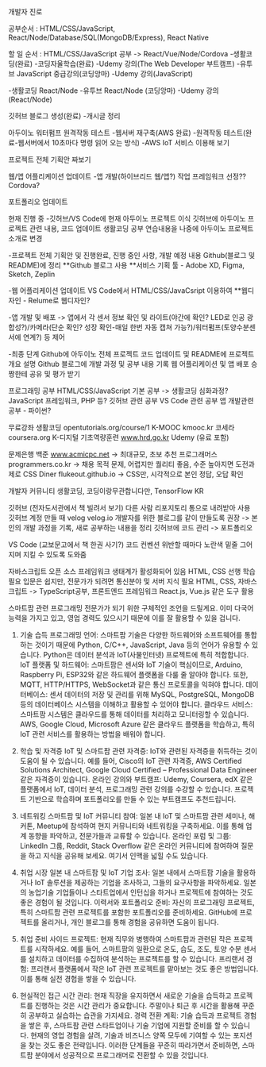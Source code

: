 개발자 진로

공부순서 : HTML/CSS/JavaScript, React/Node/Database/SQL(MongoDB/Express), React Native

할 일 순서 : 
 HTML/CSS/JavaScript 공부 -> React/Vue/Node/Cordova
  -생활코딩(완료)
  -코딩자율학습(완료)
  -Udemy 강의(The Web Developer 부트캠프)
  -유투브 JavaScript 중급강의(코딩앙마) 
  -Udemy 강의(JavaScript) 

  -생활코딩 React/Node
  -유투브 React/Node (코딩앙마) 
  -Udemy 강의(React/Node) 

 깃허브 블로그 생성(완료)
  -개시글 정리

 아두이노 워터펌프 원격작동 테스트
  -웹서버 재구축(AWS 완료)
  -원격작동 테스트(완료-웹서버에서 10초마다 명령 읽어 오는 방식)
  -AWS IoT 서비스 이용해 보기

 프로젝트 전체 기획안 짜보기

 웹/앱 어플리케이션 업데이트
  -앱 개발(하이브리드 웹/앱?) 작업 프레임워크 선정?? Cordova?

 포트폴리오 업데이트


현재 진행 중
 -깃허브/VS Code에 현재 아두이노 프로젝트 이식
  깃허브에 아두이노 프로젝트 관련 내용, 코드 업데이트
   생활코딩 공부 연습내용을 나중에 아두이노 프로젝트 소개로 변경

 -프로젝트 전체 기획안 및 진행완료, 진행 중인 사항, 개발 예정 내용 Github(블로그 및 README)에 정리
 **Github 블로그 사용
 **서비스 기획 툴 - Adobe XD, Figma, Sketch, Zeplin

 -웹 어플리케이션 업데이트
  VS Code에서 HTML/CSS/JavaCsript 이용하여 
 **웹디자인 - Relume로 웹디자인?

 -앱 개발 및 배포 -> 앱에서 각 센서 정보 확인 및 라이트(야간에 확인? LED로 인공 광합성?)/카메라(단순 확인? 성장 확인-매일 한번 자동 캡쳐 가능?)/워터펌프(토양수분센서에 연계?) 등 제어

 -최종 단계
   Github에 아두이노 전체 프로젝트 코드 업데이트 및 README에 프로젝트 개요 설명
   Github 블로그에 개발 과정 및 공부 내용 기록
   웹 어플리케이션 및 앱 배포
   승짱한테 공유 및 평가 받기

프로그래밍 공부
 HTML/CSS/JavaScript 기본 공부 -> 생활코딩
   심화과정? JavaScript 프레임워크, PHP 등?
 깃허브 관련 공부
 VS Code 관련 공부
 앱 개발관련 공부 - 파이썬?

무료강좌
 생활코딩 opentutorials.org/course/1
 K-MOOC kmooc.kr
 코세라 coursera.org
 K-디지털 기초역량훈련 www.hrd.go.kr
 Udemy (유료 포함)

문제은행
 백준 www.acmicpc.net -> 최대규모, 초보 추천
 프로그래머스 programmers.co.kr -> 채용 목적 문제, 어렵지만 퀄리티 좋음, 수준 높아지면 도전과제로
 CSS Diner flukeout.github.io -> CSS만, 시각적으로 본인 정답, 오답 확인

개발자 커뮤니티
 생활코딩, 코딩이랑무관합니다만, TensorFlow KR

깃허브 (전자도서관에서 책 빌려서 보기)
 다른 사람 리포지토리 통으로 내려받아 사용
 깃허브 계정 만들 때 velog velog.io 개발자를 위한 블로그를 같이 만들도록 권장 -> 본인의 개발 과정을 기록, 새로 공부하는 내용을 정리
 깃허브에 코드 관리 -> 포트폴리오

VS Code (교보문고에서 책 한권 사기?)
 코드 컨벤션 위반할 때마다 노란색 밑줄 그어지며 지킬 수 있도록 도와줌

자바스크립트
 오픈 소스 프레임워크 생태계가 활성화되어 있음
 HTML, CSS 선행 학습 필요
 입문은 쉽지만, 전문가가 되려면 통신분야 및 서버 지식 필요
 HTML, CSS, 자바스크립트 -> TypeScript공부, 프론트엔드 프레임워크 React.js, Vue.js 같은 도구 활용




스마트팜 관련 프로그래밍 전문가가 되기 위한 구체적인 조언을 드릴게요. 이미 다국어 능력을 가지고 있고, 영업 경력도 있으시기 때문에 이를 잘 활용할 수 있을 겁니다.

1. 기술 습득
프로그래밍 언어: 스마트팜 기술은 다양한 하드웨어와 소프트웨어를 통합하는 것이기 때문에 Python, C/C++, JavaScript, Java 등의 언어가 유용할 수 있습니다. Python은 데이터 분석과 IoT(사물인터넷) 프로젝트에 특히 적합합니다.
IoT 플랫폼 및 하드웨어: 스마트팜은 센서와 IoT 기술이 핵심이므로, Arduino, Raspberry Pi, ESP32와 같은 하드웨어 플랫폼을 다룰 줄 알아야 합니다. 또한, MQTT, HTTP/HTTPS, WebSocket과 같은 통신 프로토콜을 익혀야 합니다.
데이터베이스: 센서 데이터의 저장 및 관리를 위해 MySQL, PostgreSQL, MongoDB 등의 데이터베이스 시스템을 이해하고 활용할 수 있어야 합니다.
클라우드 서비스: 스마트팜 시스템은 클라우드를 통해 데이터를 처리하고 모니터링할 수 있습니다. AWS, Google Cloud, Microsoft Azure 같은 클라우드 플랫폼을 학습하고, 특히 IoT 관련 서비스를 활용하는 방법을 배워야 합니다.

2. 학습 및 자격증
IoT 및 스마트팜 관련 자격증: IoT와 관련된 자격증을 취득하는 것이 도움이 될 수 있습니다. 예를 들어, Cisco의 IoT 관련 자격증, AWS Certified Solutions Architect, Google Cloud Certified – Professional Data Engineer 같은 자격증이 있습니다.
온라인 강의와 부트캠프: Udemy, Coursera, edX 같은 플랫폼에서 IoT, 데이터 분석, 프로그래밍 관련 강의를 수강할 수 있습니다. 프로젝트 기반으로 학습하며 포트폴리오를 만들 수 있는 부트캠프도 추천드립니다.

3. 네트워킹
스마트팜 및 IoT 커뮤니티 참여: 일본 내 IoT 및 스마트팜 관련 세미나, 해커톤, Meetup에 참석하여 현지 커뮤니티와 네트워킹을 구축하세요. 이를 통해 업계 동향을 파악하고, 전문가들과 교류할 수 있습니다.
온라인 포럼 및 그룹: LinkedIn 그룹, Reddit, Stack Overflow 같은 온라인 커뮤니티에 참여하여 질문을 하고 지식을 공유해 보세요. 여기서 인맥을 넓힐 수도 있습니다.

4. 취업 시장
일본 내 스마트팜 및 IoT 기업 조사: 일본 내에서 스마트팜 기술을 활용하거나 IoT 솔루션을 제공하는 기업을 조사하고, 그들의 요구사항을 파악하세요. 일본의 농업기술 기업들이나 스타트업에서 인턴십을 하거나 프로젝트에 참여하는 것도 좋은 경험이 될 것입니다.
이력서와 포트폴리오 준비: 자신의 프로그래밍 프로젝트, 특히 스마트팜 관련 프로젝트를 포함한 포트폴리오를 준비하세요. GitHub에 프로젝트를 올리거나, 개인 블로그를 통해 경험을 공유하면 도움이 됩니다.

5. 취업 준비
사이드 프로젝트: 현재 직무와 병행하여 스마트팜과 관련된 작은 프로젝트를 시작하세요. 예를 들어, 스마트팜의 일환으로 온도, 습도, 조도, 토양 수분 센서를 설치하고 데이터를 수집하여 분석하는 프로젝트를 할 수 있습니다.
프리랜서 경험: 프리랜서 플랫폼에서 작은 IoT 관련 프로젝트를 맡아보는 것도 좋은 방법입니다. 이를 통해 실전 경험을 쌓을 수 있습니다.

6. 현실적인 접근
시간 관리: 현재 직장을 유지하면서 새로운 기술을 습득하고 프로젝트를 진행하는 것은 시간 관리가 중요합니다. 주말이나 퇴근 후 시간을 활용해 꾸준히 공부하고 실습하는 습관을 가지세요.
경력 전환 계획: 기술 습득과 프로젝트 경험을 쌓은 후, 스마트팜 관련 스타트업이나 기술 기업에 지원할 준비를 할 수 있습니다. 현재의 영업 경험을 살려, 기술과 비즈니스 양쪽 모두에 기여할 수 있는 포지션을 찾는 것도 좋은 전략입니다.
이러한 단계들을 꾸준히 따라가면서 준비하면, 스마트팜 분야에서 성공적으로 프로그래머로 전환할 수 있을 것입니다.